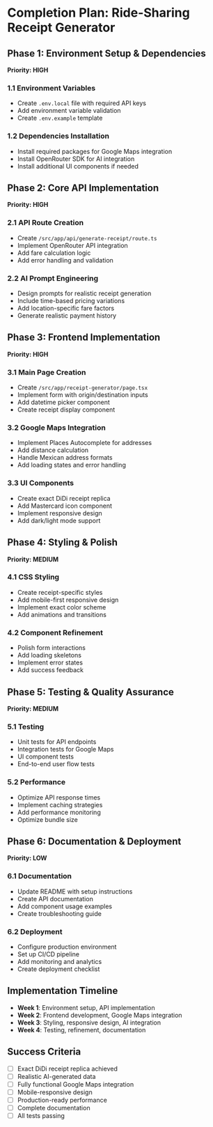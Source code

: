 # Completion Plan: Ride-Sharing Receipt Generator

## Phase 1: Environment Setup & Dependencies
**Priority: HIGH**

### 1.1 Environment Variables
- Create `.env.local` file with required API keys
- Add environment variable validation
- Create `.env.example` template

### 1.2 Dependencies Installation
- Install required packages for Google Maps integration
- Install OpenRouter SDK for AI integration
- Install additional UI components if needed

## Phase 2: Core API Implementation
**Priority: HIGH**

### 2.1 API Route Creation
- Create `/src/app/api/generate-receipt/route.ts`
- Implement OpenRouter API integration
- Add fare calculation logic
- Add error handling and validation

### 2.2 AI Prompt Engineering
- Design prompts for realistic receipt generation
- Include time-based pricing variations
- Add location-specific fare factors
- Generate realistic payment history

## Phase 3: Frontend Implementation
**Priority: HIGH**

### 3.1 Main Page Creation
- Create `/src/app/receipt-generator/page.tsx`
- Implement form with origin/destination inputs
- Add datetime picker component
- Create receipt display component

### 3.2 Google Maps Integration
- Implement Places Autocomplete for addresses
- Add distance calculation
- Handle Mexican address formats
- Add loading states and error handling

### 3.3 UI Components
- Create exact DiDi receipt replica
- Add Mastercard icon component
- Implement responsive design
- Add dark/light mode support

## Phase 4: Styling & Polish
**Priority: MEDIUM**

### 4.1 CSS Styling
- Create receipt-specific styles
- Add mobile-first responsive design
- Implement exact color scheme
- Add animations and transitions

### 4.2 Component Refinement
- Polish form interactions
- Add loading skeletons
- Implement error states
- Add success feedback

## Phase 5: Testing & Quality Assurance
**Priority: MEDIUM**

### 5.1 Testing
- Unit tests for API endpoints
- Integration tests for Google Maps
- UI component tests
- End-to-end user flow tests

### 5.2 Performance
- Optimize API response times
- Implement caching strategies
- Add performance monitoring
- Optimize bundle size

## Phase 6: Documentation & Deployment
**Priority: LOW**

### 6.1 Documentation
- Update README with setup instructions
- Create API documentation
- Add component usage examples
- Create troubleshooting guide

### 6.2 Deployment
- Configure production environment
- Set up CI/CD pipeline
- Add monitoring and analytics
- Create deployment checklist

## Implementation Timeline
- **Week 1**: Environment setup, API implementation
- **Week 2**: Frontend development, Google Maps integration
- **Week 3**: Styling, responsive design, AI integration
- **Week 4**: Testing, refinement, documentation

## Success Criteria
- [ ] Exact DiDi receipt replica achieved
- [ ] Realistic AI-generated data
- [ ] Fully functional Google Maps integration
- [ ] Mobile-responsive design
- [ ] Production-ready performance
- [ ] Complete documentation
- [ ] All tests passing
